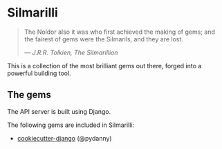 Silmarilli
==========

> The Noldor also it was who first achieved the making of gems;
> and the fairest of gems were the Silmarils, and they are lost.
>
> — <cite>J.R.R. Tolkien, The Silmarillion</cite>


This is a collection of the most brilliant gems out there,
forged into a powerful building tool.

The gems
--------

The API server is built using Django.

The following gems are included in Silmarilli:

- [cookiecutter-django](https://github.com/pydanny/cookiecutter-django)
  (@pydanny)

